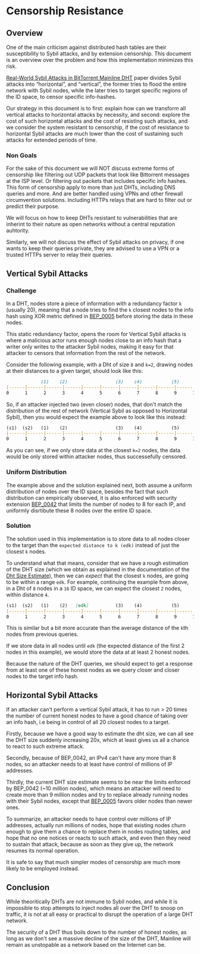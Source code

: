 # Censorship Resistance

## Overview

One of the main criticism against distributed hash tables are their susceptibility to Sybil attacks,
and by extension censorship. This document is an overview over the problem and how this implementation minimizes this risk.

[Real-World Sybil Attacks in BitTorrent Mainline DHT](https://www.cl.cam.ac.uk/~lw525/publications/security.pdf) paper divides Sybil attacks 
into “horizontal”, and “vertical”, the former tries to flood the entire network with Sybil nodes, while the later tries to target specific regions of
the ID space, to censor specific info-hashes.

Our strategy in this document is to first: explain how can we transform all vertical attacks to horizontal attacks by necessity, and second: explore the
cost of such horizontal attacks and the cost of resisting such attacks, and we consider the system resistant to censorship, if the cost of resistance to
horizontal Sybil attacks are much lower than the cost of sustaining such attacks for extended periods of time.

### Non Goals

For the sake of this document we will NOT discuss extreme forms of censorship like filtering out UDP packets that look like Bittorrent messages at the ISP level.
Or filtering out packets that includes specific info hashes. This form of censorship apply to more than just DHTs, including DNS queries and more. And are better
handled using VPNs and other firewall circumvention solutions. Including HTTPs relays that are hard to filter out or predict their purpose.

We will focus on how to keep DHTs resistant to vulnerabilities that are inherint to their nature as open networks without a central reputation auhtority.

Similarly, we will not discuss the effect of Sybil attacks on privacy, if one wants to keep their queries private, they are advised to use a VPN or a trusted HTTPs server to relay their queries.

## Vertical Sybil Attacks

### Challenge

In a DHT, nodes store a piece of information with a redundancy factor `k` (usually 20), meaning that a node tries to find the 
`k` closest nodes to the info hash using XOR metric defined in [BEP_0005](https://www.bittorrent.org/beps/bep_0005.html) before
storing the data in these nodes.

This static redundancy factor, opens the room for Vertical Sybil attacks is where a malicious actor runs enough nodes close to an info hash 
that a writer only writes to the attacker Sybil nodes, making it easy for that attacker to censors that information from the rest of the network.

Consider the following example, with a Dht of size `8` and `k=2`, drawing nodes at their distances to a given target, should look like this:

```md
             (1)    (2)                  (3)    (4)           (5)           (6)           (7)    (8)       
|------|------|------|------|------|------|------|------|------|------|------|------|------|------|------|
0      1      2      3      4      5      6      7      8      9      10     11     12     13     14     15
```

So, if an attacker injected two (even closer) nodes, that don't match the distribution of the rest of network (Vertical Sybil as opposed to Horizontal Sybil),
then you would expect the example above to look like this instead:

```md
(s1)  (s2)   (1)    (2)                  (3)    (4)           (5)           (6)           (7)    (8)       
|------|------|------|------|------|------|------|------|------|------|------|------|------|------|------|
0      1      2      3      4      5      6      7      8      9      10     11     12     13     14     15
```

As you can see, if we only store data at the closest `k=2` nodes, the data would be only stored within attacker nodes, thus successefully censored.

### Uniform Distribution

The example above and the solution explained next, both assume a uniform distribution of nodes over the ID space,
besides the fact that such distribution can empirically observed, it is also enforced with security extension [BEP_0042](https://www.bittorrent.org/beps/bep_0042.html) 
that limits the number of nodes to 8 for each IP, and uniformly disrtibute these 8 nodes over the entire ID space.

### Solution

The solution used in this implementation is to store data to all nodes closer to the target than the `expected distance to k (edk)` instead of just the closest `k` nodes.

To understand what that means, consider that we have a rough estimation of the DHT size (which we obtain as explained in the 
documentation of the [Dht Size Estimate](./dht_size_estimate.md)), then we can _expect_ that the closest `k` nodes, are going to be
within a range `edk`. For example, continuing the example from above, in a Dht of `8` nodes in a `16` ID space, we can expect
the closest `2` nodes, within distance `4`.

```md
(s1)  (s2)   (1)    (2)   [edk]          (3)    (4)           (5)           (6)           (7)    (8)       
|------|------|------|------|------|------|------|------|------|------|------|------|------|------|------|
0      1      2      3      4      5      6      7      8      9      10     11     12     13     14     15
```

This is similar but a bit more accurate than the average distance of the `k`th nodes from previous queries.

If we store data in all nodes until `edk` (the expected distance of the first 2 nodes in this example), we would store the data at at least 2 honest nodes.

Because the nature of the DHT queries, we should expect to get a response from at least one of these honest nodes as we query closer and closer nodes to the target info hash.

## Horizontal Sybil Attacks

If an attacker can't perform a vertical Sybil attack, it has to run > 20 times the number of current honest nodes to have a good chance of taking over an info hash,
i.e being in control of all 20 closest nodes to a target.

Firstly, because we have a good way to estimate the dht size, we can all see the DHT size suddenly increasing 20x, which at least gives us all a chance to react to such extreme attack.

Secondly, because of BEP_0042, an IPv4 can't have any more than 8 nodes, so an attacker needs to at least have control of millions of IP addresses.

Thirdly, the current DHT size estimate seems to be near the limits enforced by BEP_0042 (~10 million nodes), which means an attacker will
need to create more than 9 million nodes and try to replace already running nodes with their Sybil nodes, except that [BEP_0005](https://www.bittorrent.org/beps/bep_0005.html) favors older nodes
than newer ones.

To summarize, an attacker needs to have control over millions of IP addresses, actually run millions of nodes, hope that existing nodes churn enough to give them a chance to replace them in nodes routing tables,
and hope that no one notices or reacts to such attack, and even then they need to sustain that attack, because as soon as they give up, the network resumes its normal operation.

It is safe to say that much simpler modes of censorship are much more likely to be employed instead.

## Conclusion

While theoritically DHTs are not immune to Sybil nodes, and while it is impossible to stop attempts to inject nodes all over the DHT to snoop on traffic, it is not at all easy or practical to
disrupt the operation of a large DHT network.

The security of a DHT thus boils down to the number of honest nodes, as long as we don't see a massive decline of the size of the DHT, Mainline will remain as unstopable as a network based on
the Internet can be.
